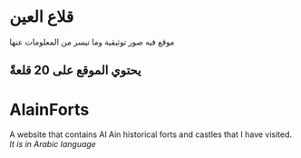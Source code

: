# قلاع العين
موقع فيه صور توثيقية وما تيسر من المعلومات عنها


يحتوي الموقع على 20 قلعةً
---
# AlainForts
A website that contains Al Ain historical forts and castles that I have visited.
*It is in Arabic language*
